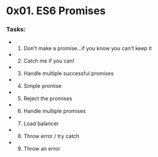 # 0x01. ES6 Promises

### Tasks:
- 1. Don't make a promise...if you know you can't keep it
- 2. Catch me if you can!
- 3. Handle multiple successful promises
- 4. Simple promise
- 5. Reject the promises
- 6. Handle multiple promises
- 7. Load balancer
- 8. Throw error / try catch
- 9. Throw an error
